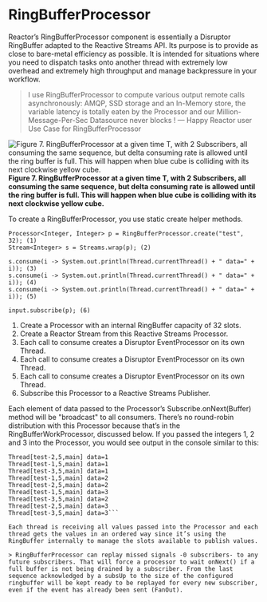 # RingBufferProcessor

Reactor’s RingBufferProcessor component is essentially a Disruptor RingBuffer adapted to the Reactive Streams API. Its purpose is to provide as close to bare-metal efficiency as possible. It is intended for situations where you need to dispatch tasks onto another thread with extremely low overhead and extremely high throughput and manage backpressure in your workflow.

> I use RingBufferProcessor to compute various output remote calls asynchronously: AMQP, SSD storage and an In-Memory store, the variable latency is totally eaten by the Processor and our Million-Message-Per-Sec Datasource never blocks !
> — Happy Reactor user
> Use Case for RingBufferProcessor

![Figure 7. RingBufferProcessor at a given time T, with 2 Subscribers, all consuming the same sequence, but delta consuming rate is allowed until the ring buffer is full. This will happen when blue cube is colliding with its next clockwise yellow cube.](http://projectreactor.io/docs/reference/images/RBP.png)
**Figure 7. RingBufferProcessor at a given time T, with 2 Subscribers, all consuming the same sequence, but delta consuming rate is allowed until the ring buffer is full. This will happen when blue cube is colliding with its next clockwise yellow cube.**

To create a RingBufferProcessor, you use static create helper methods.

```
Processor<Integer, Integer> p = RingBufferProcessor.create("test", 32); (1)
Stream<Integer> s = Streams.wrap(p); (2)

s.consume(i -> System.out.println(Thread.currentThread() + " data=" + i)); (3)
s.consume(i -> System.out.println(Thread.currentThread() + " data=" + i)); (4)
s.consume(i -> System.out.println(Thread.currentThread() + " data=" + i)); (5)

input.subscribe(p); (6)
```

1. Create a Processor with an internal RingBuffer capacity of 32 slots.
1. Create a Reactor Stream from this Reactive Streams Processor.
1. Each call to consume creates a Disruptor EventProcessor on its own Thread.
1. Each call to consume creates a Disruptor EventProcessor on its own Thread.
1. Each call to consume creates a Disruptor EventProcessor on its own Thread.
1. Subscribe this Processor to a Reactive Streams Publisher.

Each element of data passed to the Processor’s Subscribe.onNext(Buffer) method will be "broadcast" to all consumers. There’s no round-robin distribution with this Processor because that’s in the RingBufferWorkProcessor, discussed below. If you passed the integers 1, 2 and 3 into the Processor, you would see output in the console similar to this:

```
Thread[test-2,5,main] data=1
Thread[test-1,5,main] data=1
Thread[test-3,5,main] data=1
Thread[test-1,5,main] data=2
Thread[test-2,5,main] data=2
Thread[test-1,5,main] data=3
Thread[test-3,5,main] data=2
Thread[test-2,5,main] data=3
Thread[test-3,5,main] data=3```

Each thread is receiving all values passed into the Processor and each thread gets the values in an ordered way since it’s using the RingBuffer internally to manage the slots available to publish values.

> RingBufferProcessor can replay missed signals -0 subscribers- to any future subscribers. That will force a processor to wait onNext() if a full buffer is not being drained by a subscriber. From the last sequence acknowledged by a subsUp to the size of the configured ringbuffer will be kept ready to be replayed for every new subscriber, even if the event has already been sent (FanOut).

